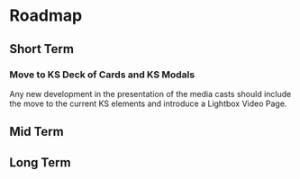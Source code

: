 # Roadmap

## Short Term

### Move to KS Deck of Cards and KS Modals

Any new development in the presentation of the media casts should include the move to the current KS elements and introduce a Lightbox Video Page.


## Mid Term



## Long Term

